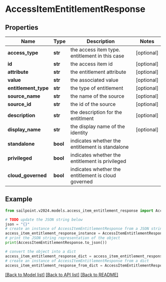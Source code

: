 # AccessItemEntitlementResponse


## Properties

Name | Type | Description | Notes
------------ | ------------- | ------------- | -------------
**access_type** | **str** | the access item type. entitlement in this case | [optional] 
**id** | **str** | the access item id | [optional] 
**attribute** | **str** | the entitlement attribute | [optional] 
**value** | **str** | the associated value | [optional] 
**entitlement_type** | **str** | the type of entitlement | [optional] 
**source_name** | **str** | the name of the source | [optional] 
**source_id** | **str** | the id of the source | [optional] 
**description** | **str** | the description for the entitlment | [optional] 
**display_name** | **str** | the display name of the identity | [optional] 
**standalone** | **bool** | indicates whether the entitlement is standalone | 
**privileged** | **bool** | indicates whether the entitlement is privileged | 
**cloud_governed** | **bool** | indicates whether the entitlement is cloud governed | 

## Example

```python
from sailpoint.v2024.models.access_item_entitlement_response import AccessItemEntitlementResponse

# TODO update the JSON string below
json = "{}"
# create an instance of AccessItemEntitlementResponse from a JSON string
access_item_entitlement_response_instance = AccessItemEntitlementResponse.from_json(json)
# print the JSON string representation of the object
print(AccessItemEntitlementResponse.to_json())

# convert the object into a dict
access_item_entitlement_response_dict = access_item_entitlement_response_instance.to_dict()
# create an instance of AccessItemEntitlementResponse from a dict
access_item_entitlement_response_from_dict = AccessItemEntitlementResponse.from_dict(access_item_entitlement_response_dict)
```
[[Back to Model list]](../README.md#documentation-for-models) [[Back to API list]](../README.md#documentation-for-api-endpoints) [[Back to README]](../README.md)


